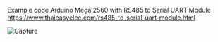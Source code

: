 Example code Arduino Mega 2560 with RS485 to Serial UART Module https://www.thaieasyelec.com/rs485-to-serial-uart-module.html

![Capture](https://user-images.githubusercontent.com/8803501/80708219-8038c680-8b15-11ea-912c-e295a5b45b8d.PNG)
